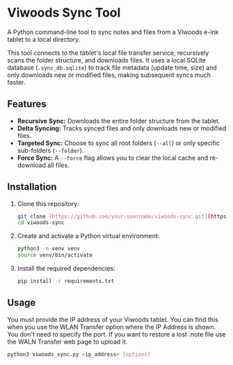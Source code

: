 # Viwoods Sync Tool

A Python command-line tool to sync notes and files from a Viwoods e-ink tablet to a local directory.

This tool connects to the tablet's local file transfer service, recursively scans the folder structure, and downloads files. It uses a local SQLite database (`.sync_db.sqlite`) to track file metadata (update time, size) and only downloads new or modified files, making subsequent syncs much faster.

## Features

* **Recursive Sync:** Downloads the entire folder structure from the tablet.
* **Delta Syncing:** Tracks synced files and only downloads new or modified files.
* **Targeted Sync:** Choose to sync all root folders (`--all`) or only specific sub-folders (`--folder`).
* **Force Sync:** A `--force` flag allows you to clear the local cache and re-download all files.

## Installation

1.  Clone this repository:
    ```bash
    git clone [https://github.com/your-username/viwoods-sync.git](https://github.com/your-username/viwoods-sync.git)
    cd viwoods-sync
    ```

2.  Create and activate a Python virtual environment:
    ```bash
    python3 -m venv venv
    source venv/bin/activate
    ```

3.  Install the required dependencies:
    ```bash
    pip install -r requirements.txt
    ```

## Usage

You must provide the IP address of your Viwoods tablet. You can find this when you use the WLAN Transfer option where the 
IP Address is shown. You don't need to specify the port. If you want to restore a lost .note file use the WALN Transfer web
page to upload it. 

```bash
python3 viwoods_sync.py <ip_address> [options]
